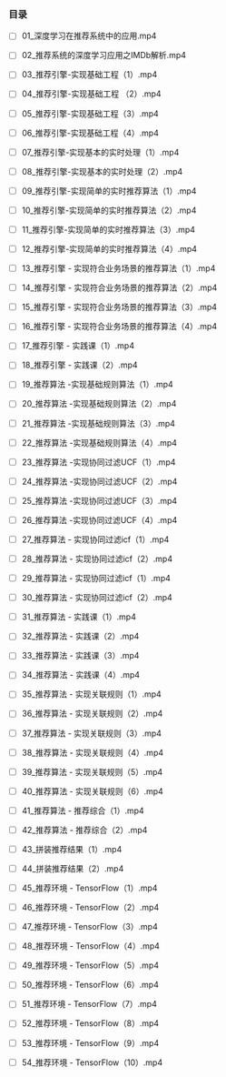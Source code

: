 ### 目录

 - [ ] 01_深度学习在推荐系统中的应用.mp4
 - [ ] 02_推荐系统的深度学习应用之IMDb解析.mp4
 - [ ] 03_推荐引擎-实现基础工程（1）.mp4
 - [ ] 04_推荐引擎-实现基础工程 （2）.mp4
 - [ ] 05_推荐引擎-实现基础工程（3）.mp4
 - [ ] 06_推荐引擎-实现基础工程（4）.mp4
 - [ ] 07_推荐引擎-实现基本的实时处理（1）.mp4
 - [ ] 08_推荐引擎-实现基本的实时处理（2）.mp4
 - [ ] 09_推荐引擎-实现简单的实时推荐算法（1）.mp4
 - [ ] 10_推荐引擎-实现简单的实时推荐算法（2）.mp4
 - [ ] 11_推荐引擎-实现简单的实时推荐算法（3）.mp4
 - [ ] 12_推荐引擎-实现简单的实时推荐算法（4）.mp4
 - [ ] 13_推荐引擎 - 实现符合业务场景的推荐算法（1）.mp4
 - [ ] 14_推荐引擎 - 实现符合业务场景的推荐算法（2）.mp4
 - [ ] 15_推荐引擎 - 实现符合业务场景的推荐算法（3）.mp4
 - [ ] 16_推荐引擎 - 实现符合业务场景的推荐算法（4）.mp4
 - [ ] 17_推荐引擎 - 实践课（1）.mp4
 - [ ] 18_推荐引擎 - 实践课（2）.mp4
 - [ ] 19_推荐算法 -实现基础规则算法（1）.mp4
 - [ ] 20_推荐算法 -实现基础规则算法（2）.mp4
 - [ ] 21_推荐算法 -实现基础规则算法（3）.mp4
 - [ ] 22_推荐算法 -实现基础规则算法（4）.mp4
 - [ ] 23_推荐算法 -实现协同过滤UCF（1）.mp4
 - [ ] 24_推荐算法 -实现协同过滤UCF（2）.mp4
 - [ ] 25_推荐算法 -实现协同过滤UCF（3）.mp4
 - [ ] 26_推荐算法 -实现协同过滤UCF（4）.mp4
 - [ ] 27_推荐算法 - 实现协同过滤icf（1）.mp4
 - [ ] 28_推荐算法 - 实现协同过滤icf（2）.mp4
 - [ ] 29_推荐算法 - 实现协同过滤icf（1）.mp4
 - [ ] 30_推荐算法 - 实现协同过滤icf（2）.mp4
 - [ ] 31_推荐算法 - 实践课（1）.mp4
 - [ ] 32_推荐算法 - 实践课（2）.mp4
 - [ ] 33_推荐算法 - 实践课（3）.mp4
 - [ ] 34_推荐算法 - 实践课（4）.mp4
 - [ ] 35_推荐算法 - 实现关联规则（1）.mp4
 - [ ] 36_推荐算法 - 实现关联规则（2）.mp4
 - [ ] 37_推荐算法 - 实现关联规则（3）.mp4
 - [ ] 38_推荐算法 - 实现关联规则（4）.mp4
 - [ ] 39_推荐算法 - 实现关联规则（5）.mp4
 - [ ] 40_推荐算法 - 实现关联规则（6）.mp4
 - [ ] 41_推荐算法 - 推荐综合（1）.mp4
 - [ ] 42_推荐算法 - 推荐综合（2）.mp4
 - [ ] 43_拼装推荐结果（1）.mp4
 - [ ] 44_拼装推荐结果（2）.mp4
 - [ ] 45_推荐环境 - TensorFlow（1）.mp4
 - [ ] 46_推荐环境 - TensorFlow（2）.mp4
 - [ ] 47_推荐环境 - TensorFlow（3）.mp4
 - [ ] 48_推荐环境 - TensorFlow（4）.mp4
 - [ ] 49_推荐环境 - TensorFlow（5）.mp4
 - [ ] 50_推荐环境 - TensorFlow（6）.mp4
 - [ ] 51_推荐环境 - TensorFlow（7）.mp4
 - [ ] 52_推荐环境 - TensorFlow（8）.mp4
 - [ ] 53_推荐环境 - TensorFlow（9）.mp4
 - [ ] 54_推荐环境 - TensorFlow（10）.mp4

